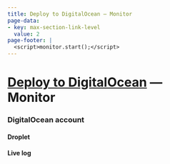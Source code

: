 ```yaml
---
title: Deploy to DigitalOcean — Monitor
page-data:
- key: max-section-link-level
  value: 2
page-footer: |
  <script>monitor.start();</script>
---
```



[Deploy to DigitalOcean](/deploy) —<br> Monitor
===============================================


### DigitalOcean account

<div id="digitalocean-account-widget" class="widget"></div>


#### Droplet

<div id="droplet-widget" class="widget"></div>
<div id="droplet-legend" class="full"></div>

<div id="action-widget" class="widget"></div>


#### Live log

<div id="monitor-legend" class="full"></div>
